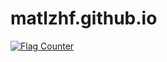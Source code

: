 # matlzhf.github.io

<a href="https://info.flagcounter.com/0eX8"><img src="https://s01.flagcounter.com/map/0eX8/size_s/txt_000000/border_CCCCCC/pageviews_1/viewers_0/flags_0/" alt="Flag Counter" border="0"></a>
